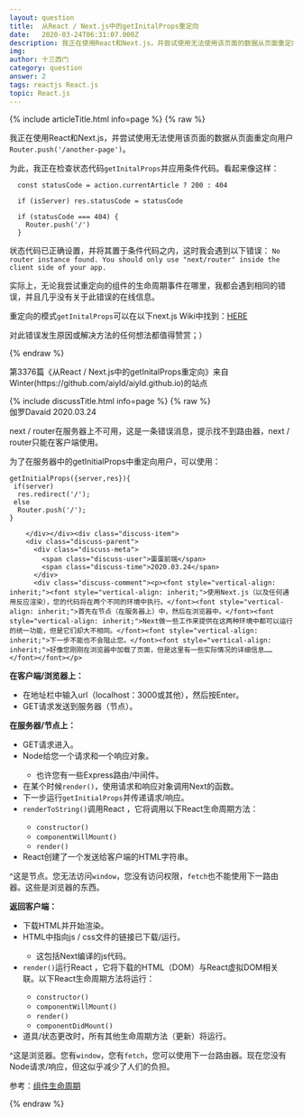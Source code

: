 ```yaml
---
layout: question
title:  从React / Next.js中的getInitalProps重定向
date:   2020-03-24T06:31:07.000Z
description: 我正在使用React和Next.js，并尝试使用无法使用该页面的数据从页面重定向用户Router.push('/another-page')。为此，我...
img: 
author: 十三西门
category: question
answer: 2
tags: reactjs React.js
topic: React.js
---
```

<div class="article-root">
  <div class="article">
    {% include articleTitle.html info=page %}
    {% raw %}
    <div class="article-content"><p><font style="vertical-align: inherit;"><font style="vertical-align: inherit;">我正在使用React和Next.js，并尝试使用无法使用该页面的数据从页面重定向用户</font></font><code>Router.push('/another-page')</code><font style="vertical-align: inherit;"><font style="vertical-align: inherit;">。</font></font></p>

<p><font style="vertical-align: inherit;"><font style="vertical-align: inherit;">为此，我正在检查状态代码</font></font><code>getInitalProps</code><font style="vertical-align: inherit;"><font style="vertical-align: inherit;">并应用条件</font><font style="vertical-align: inherit;">代码</font><font style="vertical-align: inherit;">。</font><font style="vertical-align: inherit;">看起来像这样：</font></font></p>

<pre><code>  const statusCode = action.currentArticle ? 200 : 404<font></font>
<font></font>
  if (isServer) res.statusCode = statusCode<font></font>
<font></font>
  if (statusCode === 404) {<font></font>
    Router.push('/')<font></font>
  }<font></font>
</code></pre>

<p><font style="vertical-align: inherit;"><font style="vertical-align: inherit;">状态代码已正确设置，并将其置于条件代码之内，这时我会遇到以下错误： </font></font><code>No router instance found. You should only use "next/router" inside the client side of your app.
</code></p>

<p><font style="vertical-align: inherit;"><font style="vertical-align: inherit;">实际上，无论我尝试重定向的组件的生命周期事件在哪里，我都会遇到相同的错误，并且几乎没有关于此错误的在线信息。 </font></font></p>

<p><font style="vertical-align: inherit;"><font style="vertical-align: inherit;">重定向的模式</font></font><code>getInitalProps</code><font style="vertical-align: inherit;"><font style="vertical-align: inherit;">可以在以下next.js Wiki中找到：</font></font><a href="https://github.com/zeit/next.js/wiki/Redirecting-in-%60getInitialProps%60" rel="nofollow noreferrer"><font style="vertical-align: inherit;"><font style="vertical-align: inherit;">HERE</font></font></a></p>

<p><font style="vertical-align: inherit;"><font style="vertical-align: inherit;">对此错误发生原因或解决方法的任何想法都值得赞赏；）  </font></font></p></div>
    {% endraw %}
  </div>
  <p class="winter_mark">第3376篇《从React / Next.js中的getInitalProps重定向》来自Winter(https://github.com/aiyld/aiyld.github.io)的站点</p>
  <div class="discuss-wrapper">
    {% include discussTitle.html info=page %}
    {% raw %}
    <div class="discuss-item">
        <div class="discuss-parent">
          <div class="discuss-meta">
            <span class="discuss-user">伽罗Davaid</span>
            <span class="discuss-time">2020.03.24</span>
          </div>
          <div class="discuss-comment"><p><font style="vertical-align: inherit;"><font style="vertical-align: inherit;">next / router在服务器上不可用，这是一条错误消息，提示找不到路由器，next / router只能在客户端使用。</font></font></p>

<p><font style="vertical-align: inherit;"><font style="vertical-align: inherit;">为了在服务器中的getInitialProps中重定向用户，可以使用：</font></font></p>

<pre><code>getInitialProps({server,res}){<font></font>
 if(server)<font></font>
  res.redirect('/');<font></font>
 else<font></font>
  Router.push('/');<font></font>
}<font></font>
</code></pre></div>
        </div></div><div class="discuss-item">
        <div class="discuss-parent">
          <div class="discuss-meta">
            <span class="discuss-user">蛋蛋前端</span>
            <span class="discuss-time">2020.03.24</span>
          </div>
          <div class="discuss-comment"><p><font style="vertical-align: inherit;"><font style="vertical-align: inherit;">使用Next.js（以及任何通用反应渲染），您的代码将在两个不同的环境中执行。</font><font style="vertical-align: inherit;">首先在节点（在服务器上）中，然后在浏览器中。</font><font style="vertical-align: inherit;">Next做一些工作来提供在这两种环境中都可以运行的统一功能，但是它们却大不相同。</font><font style="vertical-align: inherit;">下一步不能也不会阻止您。</font><font style="vertical-align: inherit;">好像您刚刚在浏览器中加载了页面，但是这里有一些实际情况的详细信息……</font></font></p>

<p><strong><font style="vertical-align: inherit;"><font style="vertical-align: inherit;">在客户端/浏览器上：</font></font></strong></p>

<ul>
<li><font style="vertical-align: inherit;"><font style="vertical-align: inherit;">在地址栏中输入url（localhost：3000或其他），然后按Enter。</font></font></li>
<li><font style="vertical-align: inherit;"><font style="vertical-align: inherit;">GET请求发送到服务器（节点）。</font></font></li>
</ul>

<p><strong><font style="vertical-align: inherit;"><font style="vertical-align: inherit;">在服务器/节点上：</font></font></strong></p>

<ul>
<li><font style="vertical-align: inherit;"><font style="vertical-align: inherit;">GET请求进入。</font></font></li>
<li><font style="vertical-align: inherit;"><font style="vertical-align: inherit;">Node给您一个请求和一个响应对象。

</font></font><ul>
<li><font style="vertical-align: inherit;"><font style="vertical-align: inherit;">也许您有一些Express路由/中间件。</font></font></li>
</ul></li>
<li><font style="vertical-align: inherit;"><font style="vertical-align: inherit;">在某个时候</font></font><code>render()</code><font style="vertical-align: inherit;"><font style="vertical-align: inherit;">，使用请求和响应对象调用</font><font style="vertical-align: inherit;">Next的</font><font style="vertical-align: inherit;">函数。</font></font></li>
<li><font style="vertical-align: inherit;"><font style="vertical-align: inherit;">下一步运行</font></font><code>getInitialProps</code><font style="vertical-align: inherit;"><font style="vertical-align: inherit;">并传递请求/响应。</font></font></li>
<li><font style="vertical-align: inherit;"></font><code>renderToString()</code><font style="vertical-align: inherit;"><font style="vertical-align: inherit;">调用</font><font style="vertical-align: inherit;">React </font><font style="vertical-align: inherit;">，它将调用以下React生命周期方法：

</font></font><ul>
<li><code>constructor()</code></li>
<li><code>componentWillMount()</code></li>
<li><code>render()</code></li>
</ul></li>
<li><font style="vertical-align: inherit;"><font style="vertical-align: inherit;">React创建了一个发送给客户端的HTML字符串。</font></font></li>
</ul>

<p><font style="vertical-align: inherit;"><font style="vertical-align: inherit;">^这是节点。</font><font style="vertical-align: inherit;">您无法访问</font></font><code>window</code><font style="vertical-align: inherit;"><font style="vertical-align: inherit;">，您</font><font style="vertical-align: inherit;">没有访问权限</font><font style="vertical-align: inherit;">，</font></font><code>fetch</code><font style="vertical-align: inherit;"><font style="vertical-align: inherit;">也不能使用下一路由器。</font><font style="vertical-align: inherit;">这些是浏览器的东西。</font></font></p>

<p><strong><font style="vertical-align: inherit;"><font style="vertical-align: inherit;">返回客户端：</font></font></strong></p>

<ul>
<li><font style="vertical-align: inherit;"><font style="vertical-align: inherit;">下载HTML并开始渲染。</font></font></li>
<li><font style="vertical-align: inherit;"><font style="vertical-align: inherit;">HTML中指向js / css文件的链接已下载/运行。

</font></font><ul>
<li><font style="vertical-align: inherit;"><font style="vertical-align: inherit;">这包括Next编译的js代码。</font></font></li>
</ul></li>
<li><font style="vertical-align: inherit;"></font><code>render()</code><font style="vertical-align: inherit;"><font style="vertical-align: inherit;">运行</font><font style="vertical-align: inherit;">React </font><font style="vertical-align: inherit;">，它将下载的HTML（DOM）与React虚拟DOM相关联。</font><font style="vertical-align: inherit;">以下React生命周期方法将运行：

</font></font><ul>
<li><code>constructor()</code></li>
<li><code>componentWillMount()</code></li>
<li><code>render()</code></li>
<li><code>componentDidMount()</code></li>
</ul></li>
<li><font style="vertical-align: inherit;"><font style="vertical-align: inherit;">道具/状态更改时，所有其他生命周期方法（更新）将运行。</font></font></li>
</ul>

<p><font style="vertical-align: inherit;"><font style="vertical-align: inherit;">^这是浏览器。</font><font style="vertical-align: inherit;">您有</font></font><code>window</code><font style="vertical-align: inherit;"><font style="vertical-align: inherit;">，您有</font></font><code>fetch</code><font style="vertical-align: inherit;"><font style="vertical-align: inherit;">，您可以使用下一台路由器。</font><font style="vertical-align: inherit;">现在您没有Node请求/响应，但这似乎减少了人们的负担。</font></font></p>

<p><font style="vertical-align: inherit;"><font style="vertical-align: inherit;">参考：</font></font><a href="https://reactjs.org/docs/react-component.html#the-component-lifecycle" rel="noreferrer"><font style="vertical-align: inherit;"><font style="vertical-align: inherit;">组件生命周期</font></font></a></p></div>
        </div></div>
    {% endraw %}
  </div>
<div>
